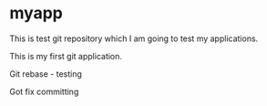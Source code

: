 # myapp
This is test git repository which I am going to test my applications.

This is my first git application.

Git rebase - testing

Got fix committing
